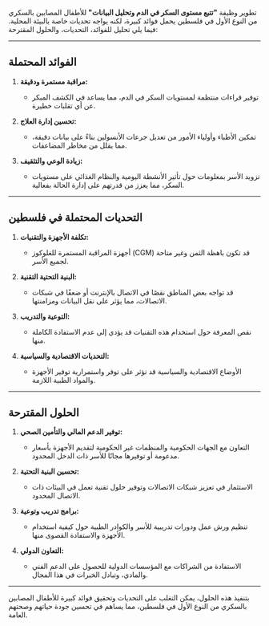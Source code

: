 تطوير وظيفة **"تتبع مستوى السكر في الدم وتحليل البيانات"** للأطفال المصابين بالسكري من النوع الأول في فلسطين يحمل فوائد كبيرة، لكنه يواجه تحديات خاصة بالبيئة المحلية. فيما يلي تحليل للفوائد، التحديات، والحلول المقترحة:

---

## **الفوائد المحتملة**

1. **مراقبة مستمرة ودقيقة:**
    
    - توفير قراءات منتظمة لمستويات السكر في الدم، مما يساعد في الكشف المبكر عن أي تقلبات خطيرة.
2. **تحسين إدارة العلاج:**
    
    - تمكين الأطباء وأولياء الأمور من تعديل جرعات الأنسولين بناءً على بيانات دقيقة، مما يقلل من مخاطر المضاعفات.
3. **زيادة الوعي والتثقيف:**
    
    - تزويد الأسر بمعلومات حول تأثير الأنشطة اليومية والنظام الغذائي على مستويات السكر، مما يعزز من قدرتهم على إدارة الحالة بفعالية.

---

## **التحديات المحتملة في فلسطين**

1. **تكلفة الأجهزة والتقنيات:**
    
    - أجهزة المراقبة المستمرة للغلوكوز (CGM) قد تكون باهظة الثمن وغير متاحة لجميع الأسر.
2. **البنية التحتية التقنية:**
    
    - قد تواجه بعض المناطق نقصًا في الاتصال بالإنترنت أو ضعفًا في شبكات الاتصالات، مما يؤثر على نقل البيانات ومزامنتها.
3. **التوعية والتدريب:**
    
    - نقص المعرفة حول استخدام هذه التقنيات قد يؤدي إلى عدم الاستفادة الكاملة منها.
4. **التحديات الاقتصادية والسياسية:**
    
    - الأوضاع الاقتصادية والسياسية قد تؤثر على توفر واستمرارية توفير الأجهزة والمواد الطبية اللازمة.

---

## **الحلول المقترحة**

1. **توفير الدعم المالي والتأمين الصحي:**
    
    - التعاون مع الجهات الحكومية والمنظمات غير الحكومية لتقديم الأجهزة بأسعار مدعومة أو توفيرها مجانًا للأسر ذات الدخل المحدود.
2. **تحسين البنية التحتية:**
    
    - الاستثمار في تعزيز شبكات الاتصالات وتوفير حلول تقنية تعمل في البيئات ذات الاتصال المحدود.
3. **برامج تدريب وتوعية:**
    
    - تنظيم ورش عمل ودورات تدريبية للأسر والكوادر الطبية حول كيفية استخدام الأجهزة والاستفادة القصوى منها.
4. **التعاون الدولي:**
    
    - الاستفادة من الشراكات مع المؤسسات الدولية للحصول على الدعم الفني والمادي، وتبادل الخبرات في هذا المجال.

---

بتنفيذ هذه الحلول، يمكن التغلب على التحديات وتحقيق فوائد كبيرة للأطفال المصابين بالسكري من النوع الأول في فلسطين، مما يساهم في تحسين جودة حياتهم وصحتهم العامة.